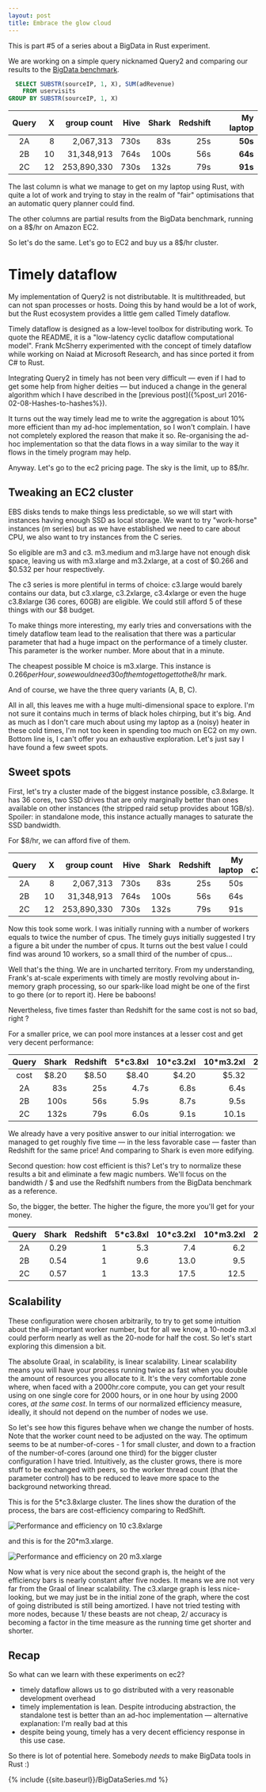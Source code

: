 ```yaml
---
layout: post
title: Embrace the glow cloud
---
```


This is part #5 of a series about a BigData in Rust experiment.

We are working on a simple query nicknamed Query2 and comparing
our results to the
[BigData benchmark](https://amplab.cs.berkeley.edu/benchmark/).

```SQL
  SELECT SUBSTR(sourceIP, 1, X), SUM(adRevenue)
    FROM uservisits
GROUP BY SUBSTR(sourceIP, 1, X)
```

| Query   |  X | group count | Hive | Shark | Redshift | My laptop |
|:-------:|---:|------------:|-----:|------:|---------:|----------:|
|   2A    |   8|   2,067,313 | 730s |   83s |      25s |   **50s** |
|   2B    |  10|  31,348,913 | 764s |  100s |      56s |   **64s** |
|   2C    |  12| 253,890,330 | 730s |  132s |      79s |   **91s** |

The last column is what we manage to get on my laptop using Rust, with
quite a lot of work and
trying to stay in the realm of "fair" optimisations that an automatic query
planner could find.

The other columns are partial results from the BigData benchmark, running on
a 8$/hr on Amazon EC2.

So let's do the same. Let's go to EC2 and buy us a 8$/hr cluster.

# Timely dataflow

My implementation of Query2 is not distributable. It is multithreaded, but
can not span processes or hosts. Doing this by hand would be a lot of work, but
the Rust ecosystem provides a little gem called Timely dataflow.

Timely dataflow is designed as a low-level toolbox for distributing work. To
quote the README, it is a "low-latency cyclic dataflow computational model".
Frank McSherry experimented with the concept of timely dataflow while working
on Naiad at Microsoft Research, and has since ported it from C# to Rust.

Integrating Query2 in timely has not been very difficult — even if I had to 
get some help from higher deities — but induced a change in the
general algorithm which I have described in the 
[previous post]({%post_url 2016-02-08-Hashes-to-hashes%}).

It turns out the way timely lead me to write the aggregation is about 10% more
efficient than my ad-hoc implementation, so I won't complain. I have not
completely explored the reason that make it so. Re-organising the ad-hoc
implementation so that the data flows in a way similar to the way it flows
in the timely program may help.

Anyway. Let's go to the ec2 pricing page. The sky is the limit, up to 8$/hr.

## Tweaking an EC2 cluster

EBS disks tends to make things less predictable, so we will start with
instances having enough SSD as local storage. We want to try "work-horse"
instances (m series) but as we have established we need to care about CPU,
we also want to try instances from the C series.

So eligible are m3 and c3. m3.medium and m3.large have not enough disk space,
leaving us with m3.xlarge and m3.2xlarge, at a cost of $0.266 and $0.532 per
hour respectively.

The c3 series is more plentiful in terms of choice: c3.large would barely
contains our data, but c3.xlarge, c3.2xlarge, c3.4xlarge or even the huge
c3.8xlarge (36 cores, 60GB) are eligible. We could still afford 5 of these
things with our $8 budget.

To make things more interesting, my early tries and conversations with the
timely dataflow team lead to the realisation that there was a particular
parameter that had a huge impact on the performance of a timely cluster.
This parameter is the worker number. More about that in a minute.

The cheapest possible M choice is m3.xlarge. This instance is $0.266 per
Hour, so we would need 30 of them to get to get to the 8$/hr mark.

And of course, we have the three query variants (A, B, C).

All in all, this leaves me with a huge multi-dimensional space to explore. I'm
not sure it contains much in terms of black holes chirping, but
it's big. And as much as I don't care much about using my laptop as a (noisy)
heater in these cold times, I'm not too keen in spending too much on EC2 on my
own. Bottom line is, I can't offer you an exhaustive exploration. Let's just
say I have found a few sweet spots.

## Sweet spots

First, let's try a cluster made of the biggest instance possible, c3.8xlarge.
It has 36 cores, two SSD drives that are only marginally better than
ones available on other instances (the stripped raid setup provides
about 1GB/s). Spoiler: in standalone mode, this instance actually manages to
saturate the SSD bandwidth.

For $8/hr, we can afford five of them.

| Query   |  X | group count | Hive | Shark | Redshift | My laptop | 5 * c3.8xlarge |
|:-------:|---:|------------:|-----:|------:|---------:|----------:|---------------:|
|   2A    |   8|   2,067,313 | 730s |   83s |      25s |     50s   |   **4.7s**     |
|   2B    |  10|  31,348,913 | 764s |  100s |      56s |     64s   |   **5.9s**     |
|   2C    |  12| 253,890,330 | 730s |  132s |      79s |     91s   |   **6.0s**     |

Now this took some work. I was initially running with a number of workers
equals to twice the number of cpus. The timely guys initially suggested I
try a figure a bit under the number of cpus. It turns out the best value I
could find was around 10 workers, so a small third of the number of cpus...

Well that's the thing. We are in uncharted territory. From my understanding, 
Frank's at-scale experiments with timely are mostly revolving about in-memory
graph processing, so our spark-like load might be one of the first to go
there (or to report it). Here be baboons!

Nevertheless, five times faster than Redshift for the same cost is not so bad,
right ?

For a smaller price, we can pool more instances at a lesser cost and get
very decent performance:

| Query   | Shark | Redshift | 5*c3.8xl   | 10*c3.2xl  | 10*m3.2xl  | 20*m3.xl   |
|:-------:|------:|---------:|-----------:|-----------:|-----------:|-----------:|
|  cost   | $8.20 |    $8.50 |   $8.40    |   $4.20    |   $5.32    |   $5.32    |
|   2A    |   83s |      25s |    4.7s    |    6.8s    |    6.4s    |    6.0s    |
|   2B    |  100s |      56s |    5.9s    |    8.7s    |    9.5s    |    8.5s    |
|   2C    |  132s |      79s |    6.0s    |    9.1s    |   10.1s    |    9.8s    |

We already have a very positive answer to our initial interrogation: we managed
to get roughly five time — in the less favorable case — faster than Redshift
for the same price! And comparing to Shark is even more edifying.

Second question: how cost efficient is this? 
Let's try to normalize these results a bit and eliminate a few magic numbers.
We'll focus on the bandwidth / $ and use the Redfshift numbers from the BigData
benchmark as a reference.

So, the bigger, the better. The higher the figure, the more you'll get for your
money.

| Query   | Shark | Redshift | 5*c3.8xl   | 10*c3.2xl  | 10*m3.2xl  | 20*m3.xl   |
|:-------:|------:|---------:|-----------:|-----------:|-----------:|-----------:|
|   2A    | 0.29  |    1     |    5.3     |    7.4     |    6.2     |     6.7    |
|   2B    | 0.54  |    1     |    9.6     |   13.0     |    9.5     |    10.5    | 
|   2C    | 0.57  |    1     |   13.3     |   17.5     |   12.5     |    12.9    |

## Scalability

These configuration were chosen arbitrarily, to try to get some intuition
about the all-important worker number, but for all we know, a 10-node m3.xl
could perform nearly as well as the 20-node for half the cost. So let's start
exploring this dimension a bit.

The absolute Graal, in scalability, is linear scalability. Linear
scalability means you will have your process running twice as fast when you
double the amount of resources you allocate to it. It's the very comfortable
zone where, when faced with a 2000hr.core compute, you can get your result
using on one single core for 2000 hours, or in one hour by using 2000 cores,
*at the same cost*. In terms of our normalized efficiency measure, ideally, 
it should not depend on the number of nodes we use.

So let's see how this figures behave when we change the number of hosts. Note
that the worker count need to be adjusted on the way. The optimum seems to be
at number-of-cores - 1 for small cluster, and down to a fraction of the
number-of-cores (around one third) for the bigger cluster configuration I
have tried. Intuitively, as the cluster grows, there is more stuff to be
exchanged with peers, so the worker thread count (that the parameter control)
has to be reduced to leave more space to the background networking thread.

This is for the 5*c3.8xlarge cluster. The lines show the duration of the
process, the bars are cost-efficiency comparing to RedShift.

<img    alt="Performance and efficiency on 10 c3.8xlarge"
        src="{{site.baseurl}}/assets/2016-02-15-c3.8xlarge.time.png"
/>

and this is for the 20*m3.xlarge.

<img    alt="Performance and efficiency on 20 m3.xlarge"
        src="{{site.baseurl}}/assets/2016-02-15-m3.xlarge.time.png"
/>

Now what is very nice about the second graph is, the height of the efficiency
bars is nearly constant after five nodes. It means we are not very far from 
the Graal of linear scalability. The c3.xlarge graph is less nice-looking, but
we may just be in the initial zone of the graph, where the cost of going 
distributed is still being amortized. I have not tried testing with more nodes,
because 1/ these beasts are not cheap, 2/ accuracy is becoming a factor in
the time measure as the running time get shorter and shorter.

## Recap

So what can we learn with these experiments on ec2?

* timely dataflow allows us to go distributed with a very reasonable
  development overhead
* timely implementation is lean. Despite introducing abstraction, the
  standalone test is better than an ad-hoc implementation — alternative
  explanation: I'm really bad at this
* despite being young, timely has a very decent efficiency response in
  this use case.

So there is lot of potential here. Somebody *needs* to make BigData tools
in Rust :)

{% include {{site.baseurl}}/BigDataSeries.md %}
